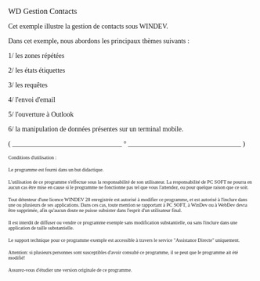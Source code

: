   
<span style="font-family:Arial sans-serif;font-size:16px;">WD Gestion Contacts</span>

  
<span style="font-family:Arial sans-serif;font-size:14px;">Cet exemple illustre la gestion de contacts sous WINDEV.</span>

<span style="font-family:Arial sans-serif;font-size:14px;">Dans cet exemple, nous abordons les principaux thèmes suivants :</span>

<span style="font-family:Arial sans-serif;font-size:14px;">1/ les zones répétées</span>

<span style="font-family:Arial sans-serif;font-size:14px;">2/ les états étiquettes </span>

<span style="font-family:Arial sans-serif;font-size:14px;">3/ les requêtes</span>

<span style="font-family:Arial sans-serif;font-size:14px;">4/ l'envoi d'email</span>

<span style="font-family:Arial sans-serif;font-size:14px;">5/ l'ouverture à Outlook </span>

<span style="font-family:Arial sans-serif;font-size:14px;">6/ la manipulation de données présentes sur un terminal mobile. </span>

  
  
<span style="font-family:Arial sans-serif;font-size:14px;">( \_\_\_\_\_\_\_\_\_\_\_\_\_\_\_\_\_\_\_\_\_\_\_\_\_\_\_\_\_\_\_\_ ° \_\_\_\_\_\_\_\_\_\_\_\_\_\_\_\_\_\_\_\_\_\_\_\_\_\_\_\_\_\_\_\_\_ )</span>

  
<span style="font-family:Arial sans-serif;font-size:10px;">Conditions d'utilisation :</span>

<span style="font-family:Arial sans-serif;font-size:10px;">Le programme est fourni dans un but didactique.</span>

<span style="font-family:Arial sans-serif;font-size:10px;">L'utilisation de ce programme s'effectue sous la responsabilité de son utilisateur. La responsabilité de PC SOFT ne pourra en aucun cas être mise en cause si le programme ne fonctionne pas tel que vous l'attendez, ou pour quelque raison que ce soit. </span>

<span style="font-family:Arial sans-serif;font-size:10px;">Tout détenteur d'une licence WINDEV 28 enregistrée est autorisé à modifier ce programme, et est autorisé à l'inclure dans une ou plusieurs de ses applications. Dans ces cas, toute mention se rapportant à PC SOFT, à WinDev ou à WebDev devra être supprimée, afin qu'aucun doute ne puisse subsister dans l'esprit d'un utilisateur final.</span>

<span style="font-family:Arial sans-serif;font-size:10px;">Il est interdit de diffuser ou vendre ce programme exemple sans modification substantielle, ou sans l'inclure dans une application de taille substantielle.</span>

<span style="font-family:Arial sans-serif;font-size:10px;">Le support technique pour ce programme exemple est accessible à travers le service "Assistance Directe" uniquement.</span>

<span style="font-family:Arial sans-serif;font-size:10px;">Attention: si plusieurs personnes sont susceptibles d'avoir consulté ce programme, il se peut que le programme ait été modifié! </span>

<span style="font-family:Arial sans-serif;font-size:10px;">Assurez-vous d'étudier une version originale de ce programme.</span>

  
  